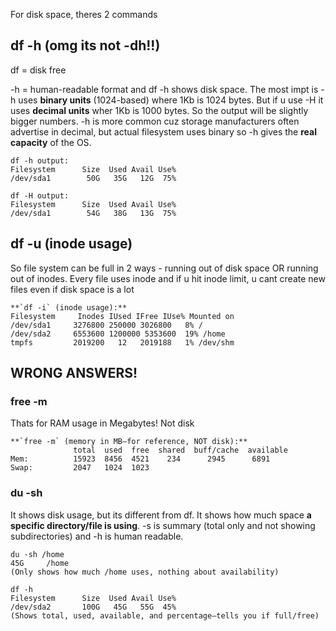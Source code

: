 For disk space, theres 2 commands

## df -h (omg its not -dh!!)
df = disk free

-h = human-readable format and df -h shows disk space. The most impt is -h uses **binary units** (1024-based) where 1Kb is 1024 bytes. But if u use -H it uses **decimal units** wher 1Kb is
1000 bytes. So the output will be slightly bigger numbers. -h is more common cuz storage manufacturers often advertise in decimal, but actual filesystem uses binary so -h gives the **real capacity**
of the OS.

```
df -h output:
Filesystem      Size  Used Avail Use%
/dev/sda1        50G   35G   12G  75%

df -H output:
Filesystem      Size  Used Avail Use%
/dev/sda1        54G   38G   13G  75%
```

## df -u (inode usage)
So file system can be full in 2 ways - running out of disk space OR running out of inodes. Every file uses inode and if u hit inode limit, u cant create new files even if disk space is
a lot
```
**`df -i` (inode usage):**
Filesystem     Inodes IUsed IFree IUse% Mounted on
/dev/sda1     3276800 250000 3026800   8% /
/dev/sda2     6553600 1200000 5353600  19% /home
tmpfs         2019200   12   2019188   1% /dev/shm
```

## WRONG ANSWERS!
### free -m
Thats for RAM usage in Megabytes! Not disk
```
**`free -m` (memory in MB—for reference, NOT disk):**
              total  used  free  shared  buff/cache  available
Mem:          15923  8456  4521    234      2945      6891
Swap:         2047   1024  1023
```

### du -sh
It shows disk usage, but its different from df. It shows how much space **a specific directory/file is using**. -s is summary (total only and not showing subdirectories) and -h is human
readable.
```
du -sh /home
45G     /home
(Only shows how much /home uses, nothing about availability)

df -h
Filesystem      Size  Used Avail Use%
/dev/sda2       100G   45G   55G  45%
(Shows total, used, available, and percentage—tells you if full/free)
```
